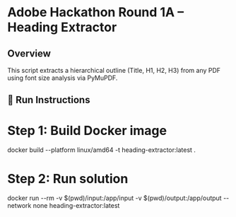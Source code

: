 # Adobe Hackathon Round 1A – Heading Extractor

## Overview

This script extracts a hierarchical outline (Title, H1, H2, H3) from any PDF using font size analysis via PyMuPDF.

## 🔧 Run Instructions

# Step 1: Build Docker image

docker build --platform linux/amd64 -t heading-extractor:latest .

# Step 2: Run solution

docker run --rm -v $(pwd)/input:/app/input -v $(pwd)/output:/app/output --network none heading-extractor:latest
